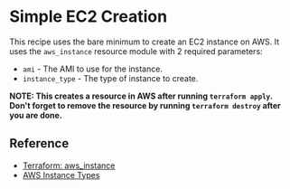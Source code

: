 # Simple EC2 Creation

This recipe uses the bare minimum to create an EC2 instance on AWS. It uses the `aws_instance` resource module with 2 required parameters:

* `ami` - The AMI to use for the instance.
* `instance_type` - The type of instance to create.

**NOTE: This creates a resource in AWS after running `terraform apply`. Don't forget to remove the resource by running `terraform destroy` after you are done.**

## Reference

* [Terraform: aws_instance](https://registry.terraform.io/providers/hashicorp/aws/latest/docs/resources/instance)
* [AWS Instance Types](https://aws.amazon.com/ec2/instance-types)
